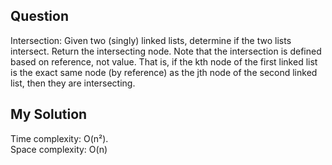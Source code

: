 ## Question
Intersection: Given two (singly) linked lists, determine if the two lists intersect. Return the intersecting node. Note that the intersection is defined based on reference, not value. That is, if the kth
node of the first linked list is the exact same node (by reference) as the jth node of the second
linked list, then they are intersecting. 

## My Solution
Time complexity: O(n²). <br>
Space complexity: O(n)
